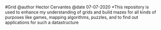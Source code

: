 #Grid
@author Hector Cervantes
@date 07-07-2020
*This repository is used to enhance my understanding of grids and build mazes for all kinds of purposes 
like games, mapping algorithms, puzzles, and to find out applications for such a datastructure
